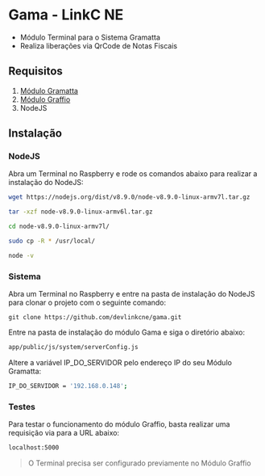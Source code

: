 # Gama - LinkC NE

- Módulo Terminal para o Sistema Gramatta
- Realiza liberações via QrCode de Notas Fiscais

## Requisitos

1. [Módulo Gramatta](https://github.com/devlinkcne/gramatta.git)
2. [Módulo Graffio](https://github.com/devlinkcne/graffio.git)
2. NodeJS

## Instalação

### NodeJS

Abra um Terminal no Raspberry e rode os comandos abaixo para realizar a instalação do NodeJS:

```bash
wget https://nodejs.org/dist/v8.9.0/node-v8.9.0-linux-armv7l.tar.gz
```
```bash
tar -xzf node-v8.9.0-linux-armv6l.tar.gz
```
```bash
cd node-v8.9.0-linux-armv7l/
```
```bash
sudo cp -R * /usr/local/
```
```bash
node -v
```

### Sistema

Abra um Terminal no Raspberry e entre na pasta de instalação do NodeJS para clonar o projeto com o seguinte comando:

```git
git clone https://github.com/devlinkcne/gama.git
```

Entre na pasta de instalação do módulo Gama e siga o diretório abaixo:

```bash
app/public/js/system/serverConfig.js
```

Altere a variável IP_DO_SERVIDOR pelo endereço IP do seu Módulo Gramatta:

```bash
IP_DO_SERVIDOR = '192.168.0.148';
```

### Testes

Para testar o funcionamento do módulo Graffio, basta realizar uma requisição via para a URL abaixo:

```bash
localhost:5000
```
> O Terminal precisa ser configurado previamente no Módulo Graffio